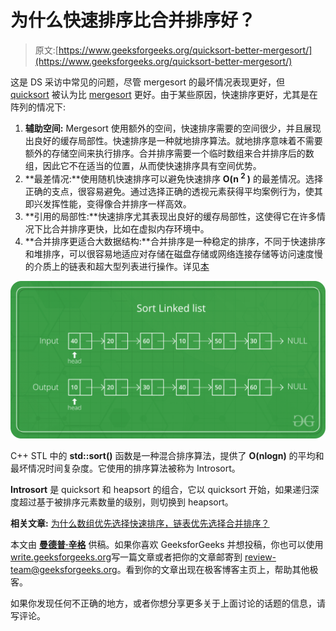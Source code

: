 # 为什么快速排序比合并排序好？

> 原文:[https://www.geeksforgeeks.org/quicksort-better-mergesort/](https://www.geeksforgeeks.org/quicksort-better-mergesort/)

这是 DS 采访中常见的问题，尽管 mergesort 的最坏情况表现更好，但 [quicksort](https://www.geeksforgeeks.org/quick-sort/) 被认为比 [mergesort](https://www.geeksforgeeks.org/merge-sort/) 更好。由于某些原因，快速排序更好，尤其是在阵列的情况下:

1.  **辅助空间:** Mergesort 使用额外的空间，快速排序需要的空间很少，并且展现出良好的缓存局部性。快速排序是一种就地排序算法。就地排序意味着不需要额外的存储空间来执行排序。合并排序需要一个临时数组来合并排序后的数组，因此它不在适当的位置，从而使快速排序具有空间优势。
2.  **最差情况:**使用随机快速排序可以避免快速排序 **O(n <sup>2</sup> )** 的最差情况。选择正确的支点，很容易避免。通过选择正确的透视元素获得平均案例行为，使其即兴发挥性能，变得像合并排序一样高效。
3.  **引用的局部性:**快速排序尤其表现出良好的缓存局部性，这使得它在许多情况下比合并排序更快，比如在虚拟内存环境中。
4.  **合并排序更适合大数据结构:**合并排序是一种稳定的排序，不同于快速排序和堆排序，可以很容易地适应对存储在磁盘存储或网络连接存储等访问速度慢的介质上的链表和超大型列表进行操作。详见[本](https://www.geeksforgeeks.org/why-quick-sort-preferred-for-arrays-and-merge-sort-for-linked-lists/)

![sorting image](img/30e3fe49cc11f92ab4b7277b9fee727d.png)

C++ STL 中的 **std::sort()** 函数是一种混合排序算法，提供了 **O(nlogn)** 的平均和最坏情况时间复杂度。它使用的排序算法被称为 Introsort。

**Introsort** 是 quicksort 和 heapsort 的组合，它以 quicksort 开始，如果递归深度超过基于被排序元素数量的级别，则切换到 heapsort。

**相关文章:** [为什么数组优先选择快速排序，链表优先选择合并排序？](https://www.geeksforgeeks.org/why-quick-sort-preferred-for-arrays-and-merge-sort-for-linked-lists/)

本文由 [**曼德普·辛格**](https://github.com/msdeep14) 供稿。如果你喜欢 GeeksforGeeks 并想投稿，你也可以使用[write.geeksforgeeks.org](https://write.geeksforgeeks.org)写一篇文章或者把你的文章邮寄到 review-team@geeksforgeeks.org。看到你的文章出现在极客博客主页上，帮助其他极客。

如果你发现任何不正确的地方，或者你想分享更多关于上面讨论的话题的信息，请写评论。